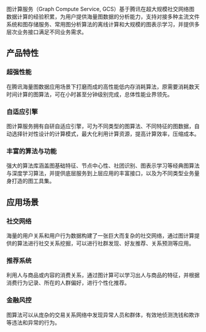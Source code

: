 图计算服务（Graph Compute Service, GCS）基于腾讯在超大规模社交网络图数据计算的经验积累，为用户提供海量图数据的分析能力，支持对接多种主流文件系统和图存储服务、常用图分析算法的离线计算和大规模的图表示学习，并提供多层次业务接口满足不同业务需求。

## 产品特性
### 超强性能
在腾讯海量图数据应用场景下打磨而成的高性能低内存消耗算法，原需要消耗数天时间计算的图算法，可在小时甚至分钟级别完成，总体性能业界领先。
 
### 自适应引擎
图计算服务拥有自研自适应引擎，可为不同类型的图算法、不同特征的图数据，自动选择针对性设计的计算模式，最大化利用计算资源，提高计算效率，压缩成本。

### 丰富的算法与功能
强大的算法库涵盖图基础特征、节点中心性、社团识别、图表示学习等经典图算法与深度学习算法，并提供底层服务到上层应用的丰富接口，以及为不同类型业务量身打造的图工具集。

## 应用场景
### 社交网络
海量的用户关系和用户行为数据构建了一张巨大而复杂的社交网络，通过图计算提供的算法进行社交关系挖掘，可以进行社群发现、好友推荐、关系预测等应用。

### 推荐系统
利用人与商品或内容的消费关系，通过图计算可以学习出人与商品的特征，并根据消费行为记录、所在的人群偏好，进行个性化推荐。

### 金融风控
图算法可以从庞杂的交易关系网络中发现异常人员和群体，有效地侦测洗钱和欺诈等违法和异常的行为。
